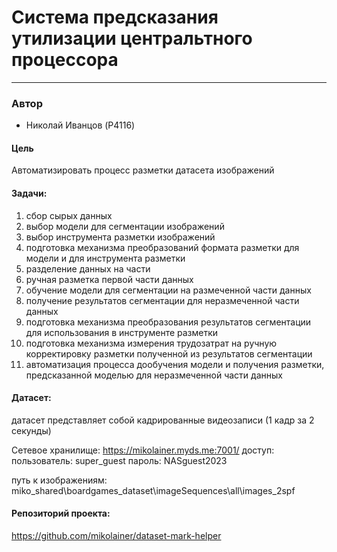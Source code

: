 # Система предсказания утилизации центральтного процессора
-------------
### Автор
* Николай Иванцов (P4116)

#### Цель 

Автоматизировать процесс разметки датасета изображений

#### Задачи:
1. сбор сырых данных
2. выбор модели для сегментации изображений
3. выбор инструмента разметки изображений
4. подготовка механизма преобразований формата разметки для модели и для инструмента разметки
5. разделение данных на части
6. ручная разметка первой части данных
7. обучение модели для сегментации на размеченной части данных
8. получение результатов сегментации для неразмеченной части данных
9. подготовка механизма преобразования результатов сегментации для использования в инструменте разметки
10. подготовка механизма измерения трудозатрат на ручную корректировку разметки полученной из результатов сегментации
11. автоматизация процесса дообучения модели и получения разметки, предсказанной моделью для неразмеченной части данных

#### Датасет:
датасет представляет собой кадрированные видеозаписи (1 кадр за 2 секунды)

Сетевое хранилище: https://mikolainer.myds.me:7001/
доступ:
	пользователь: super_guest
	пароль: NASguest2023

путь к изображениям: miko_shared\boardgames_dataset\imageSequences\all\images_2spf

#### Репозиторий проекта:
https://github.com/mikolainer/dataset-mark-helper

